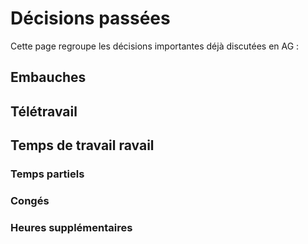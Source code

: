 # Décisions passées

Cette page regroupe les décisions importantes déjà discutées en AG :

## Embauches

## Télétravail

## Temps de travail ravail

### Temps partiels

### Congés

### Heures supplémentaires

